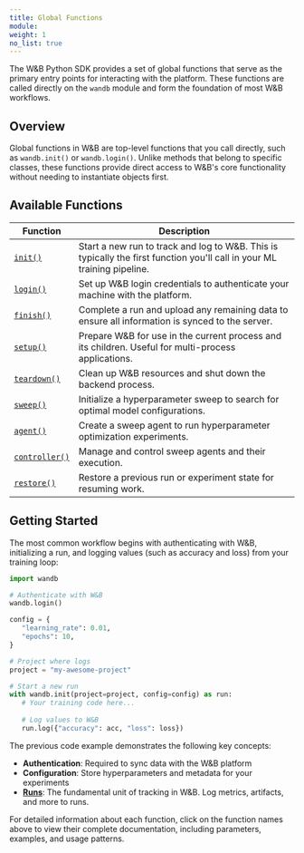 ```yaml
---
title: Global Functions
module: 
weight: 1
no_list: true
---
```


The W&B Python SDK provides a set of global functions that serve as the primary entry points for interacting with the platform. These functions are called directly on the `wandb` module and form the foundation of most W&B workflows.

## Overview

Global functions in W&B are top-level functions that you call directly, such as `wandb.init()` or `wandb.login()`. Unlike methods that belong to specific classes, these functions provide direct access to W&B's core functionality without needing to instantiate objects first.

## Available Functions

| Function | Description |
|----------|-------------|
| [`init()`](./init/) | Start a new run to track and log to W&B. This is typically the first function you'll call in your ML training pipeline. |
| [`login()`](./login/) | Set up W&B login credentials to authenticate your machine with the platform. |
| [`finish()`](./finish/) | Complete a run and upload any remaining data to ensure all information is synced to the server. |
| [`setup()`](./setup/) | Prepare W&B for use in the current process and its children. Useful for multi-process applications. |
| [`teardown()`](./teardown/) | Clean up W&B resources and shut down the backend process. |
| [`sweep()`](./sweep/) | Initialize a hyperparameter sweep to search for optimal model configurations. |
| [`agent()`](./agent/) | Create a sweep agent to run hyperparameter optimization experiments. |
| [`controller()`](./controller/) | Manage and control sweep agents and their execution. |
| [`restore()`](./restore/) | Restore a previous run or experiment state for resuming work. |

## Getting Started

The most common workflow begins with authenticating with W&B, initializing a run, and logging values (such as accuracy and loss) from your training loop:

```python
import wandb

# Authenticate with W&B
wandb.login()

config = {
   "learning_rate": 0.01,
   "epochs": 10,
}

# Project where logs
project = "my-awesome-project"

# Start a new run
with wandb.init(project=project, config=config) as run:
   # Your training code here...
   
   # Log values to W&B
   run.log({"accuracy": acc, "loss": loss})
```

The previous code example demonstrates the following key concepts:

- **Authentication**: Required to sync data with the W&B platform
- **Configuration**: Store hyperparameters and metadata for your experiments
- **[Runs](/guides/runs)**: The fundamental unit of tracking in W&B. Log metrics, artifacts, and more to runs.

For detailed information about each function, click on the function names above to view their complete documentation, including parameters, examples, and usage patterns.
